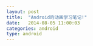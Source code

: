 ```yaml
---
layout: post
title:  "Android的动画学习笔记!"
date:   2014-08-05 11:00:03
categories: android
type: android
---
```


